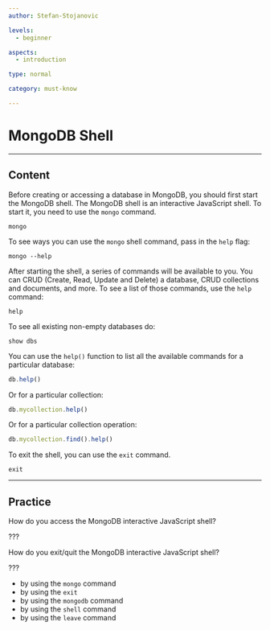 ```yaml
---
author: Stefan-Stojanovic

levels:
  - beginner

aspects:
  - introduction

type: normal

category: must-know

---
```

# MongoDB Shell
---
## Content

Before creating or accessing a database in MongoDB, you should first start the MongoDB shell. The MongoDB shell is an interactive JavaScript shell. To start it, you need to use the `mongo` command.

```shell
mongo
```

To see ways you can use the `mongo` shell command, pass in the `help` flag:

```shell
mongo --help
```

After starting the shell, a series of commands will be available to you. You can CRUD (Create, Read, Update and Delete) a database, CRUD collections and documents, and more. To see a list of those commands, use the `help` command:

```shell
help
```

To see all existing non-empty databases do:

```shell
show dbs
```

You can use the `help()` function to list all the available commands for a particular database:

```javascript
db.help()
```

Or for a particular collection:

```javascript
db.mycollection.help()
```

Or for a particular collection operation:

```javascript
db.mycollection.find().help()
```

To exit the shell, you can use the `exit` command.

```shell
exit
```

---
## Practice

How do you access the MongoDB interactive JavaScript shell?

???

How do you exit/quit the MongoDB interactive JavaScript shell?

???

* by using the `mongo` command
* by using the `exit`
* by using the `mongodb` command
* by using the `shell` command
* by using the `leave` command
